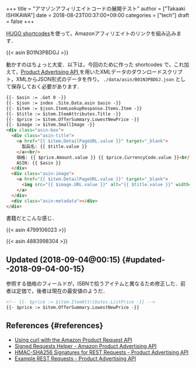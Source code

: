 +++
title = "アマゾンアフィリエイトコードの展開テスト"
author = ["Takaaki ISHIKAWA"]
date = 2018-08-23T00:37:00+09:00
categories = ["tech"]
draft = false
+++

[HUGO shortcodes](https://gohugo.io/templates/shortcode-templates/)を使って，Amazonアフィリエイトのリンクを組み込みます．

{{< asin B01N3PBDGJ >}}

動かすのはちょっと大変．以下は，今回のために作った shortcodes で，これ加えて，[Product Advertising API ](https://affiliate.amazon.co.jp/assoc%5Fcredentials/home)を用いたXMLデータのダウンロードスクリプト，XMLからJSON形式のデータを作り， `./data/asin/B01N3PBDGJ.json` として保存しておく必要があります．

```html
{{- $asin := .Get 0 -}}
{{- $json := index .Site.Data.asin $asin -}}
{{- $item := $json.ItemLookupResponse.Items.Item -}}
{{- $title := $item.ItemAttributes.Title -}}
{{- $price := $item.OfferSummary.LowestNewPrice -}}
{{- $image := $item.SmallImage -}}
<div class="asin-box">
  <div class="asin-title">
    <a href="{{ $item.DetailPageURL.value }}" target="_blank">
      製品名: {{ $title.value }}
    </a><br/>
    価格: {{ $price.Amount.value }} {{ $price.CurrencyCode.value }}<br/>
    ASIN: {{ $asin }}
  </div>
  <div class="asin-image">
    <a href="{{ $item.DetailPageURL.value }}" target="_blank">
      <img src="{{ $image.URL.value }}" alt="{{ $title.value }}" width="{{ $image.Width.value }}" height="{{ $image.Height.value }}"/>
    </a>
  </div>
  <div class="asin-metadata"></div>
</div>
```

書籍だとこんな感じ．

{{< asin 4799106023 >}}

{{< asin 4883998304 >}}


## Updated (2018-09-04@00:15) {#updated--2018-09-04-00-15}

参照する価格のフィールドが，ISBNで拾うアイテムと異なるため修正した．前者は定価で，後者は現在の最安値のようだ．

```html
<!-- {{- $price := $item.ItemAttributes.ListPrice -}} -->
{{- $price := $item.OfferSummary.LowestNewPrice -}}
```


## References {#references}

-   [Using curl with the Amazon Product Request API](https://frdmtoplay.com/using-curl-with-the-amazon-product-request-api/)
-   [Signed Requests Helper - Amazon Product Advertising API](http://associates-amazon.s3.amazonaws.com/signed-requests/helper/index.html)
-   [HMAC-SHA256 Signatures for REST Requests - Product Advertising API](https://docs.aws.amazon.com/AWSECommerceService/latest/DG/HMACSignatures.html)
-   [Example REST Requests - Product Advertising API](https://docs.aws.amazon.com/AWSECommerceService/latest/DG/rest-signature.html)
